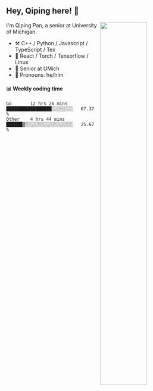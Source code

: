 

## Hey, Qiping here! :wave:

[<img align="right" width="50%" src="https://github-readme-stats.vercel.app/api?username=ppppqp&theme=dark&show_icons=true">](https://metrics.lecoq.io/ppppqp?template=classic)


I'm Qiping Pan, a senior at University of Michigan.

-   :hammer_and_pick: C++ / Python / Javascript / TypeScript / Tex
-   :pencil: React / Torch / Tensorflow / Linux 
-   :seedling: Senior at UMich
-   :man: Pronouns: he/him



#### :bar_chart: Weekly coding time

<!--START_SECTION:waka-->

```text
Go       12 hrs 26 mins  █████████████████░░░░░░░░   67.37 %
Other    4 hrs 44 mins   ██████▒░░░░░░░░░░░░░░░░░░   25.67 %
```

<!--END_SECTION:waka-->
